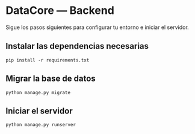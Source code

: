 # DataCore — Backend

Sigue los pasos siguientes para configurar tu entorno e iniciar el servidor.

## Instalar las dependencias necesarias

```shell
pip install -r requirements.txt
```

## Migrar la base de datos

```shell
python manage.py migrate
```

## Iniciar el servidor

```shell
python manage.py runserver
```
